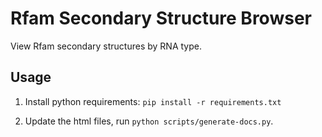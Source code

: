 # Rfam Secondary Structure Browser

View Rfam secondary structures by RNA type.

## Usage

1. Install python requirements: `pip install -r requirements.txt`

2. Update the html files, run `python scripts/generate-docs.py`.
